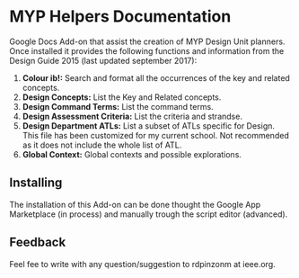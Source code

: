 # MYP Helpers Documentation
Google Docs Add-on that assist the creation of MYP Design Unit planners. Once installed it provides the following functions and information from the Design Guide 2015 (last updated september 2017):
1. **Colour ib!:** Search and format all the occurrences of the key and related concepts.
2. **Design Concepts:** List the Key and Related concepts.
3. **Design Command Terms:** List the command terms.
4. **Design Assessment Criteria:** List the criteria and strandse.
5. **Design Department ATLs:** List a subset of ATLs specific for Design. This file has been customized for my current school. Not recommended as it does not include the whole list of ATL.
6. **Global Context:** Global contexts and possible explorations.

## Installing
The installation of this Add-on can be done thought the Google App Marketplace (in process) and manually trough the script editor (advanced).

## Feedback
Feel fee to write with any question/suggestion to rdpinzonm at ieee.org.





